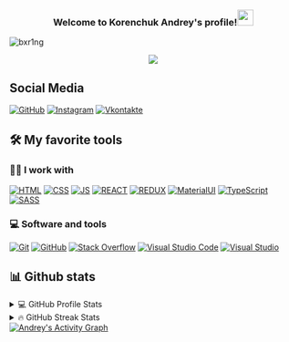 <h3 align="center">
  Welcome to Korenchuk Andrey's profile!<img src="https://media.giphy.com/media/hvRJCLFzcasrR4ia7z/giphy.gif" width="28"> 
</h3>
<p align="left"> <img src="https://komarev.com/ghpvc/?username=andreu64388&label=Profile%20views&color=00CED1&style=flat-square" alt="bxr1ng" /> </p>

<!-- Typing SVG by DimaXDD - https://github.com/DenverCoder1/readme-typing-svg -->
<p align="center">
  <a href="https://github.com/DenverCoder1/readme-typing-svg"><img src="https://readme-typing-svg.herokuapp.com/?lines=Student%20of%20BSTU;1.5%2B%20years%20of%20coding%20experience;Always%20learning%20new%20things&font=Fira%20Code&center=true&width=440&height=45&color=f75c7e&vCenter=true&size=22"></a>
</p>

## Social Media

<a href= "https://github.com/andreu64388"><img alt="GitHub" src="https://img.shields.io/badge/GitHub-000000.svg?style=flat-square&logo=github&logoColor=white"></a>
<a href= "https://www.instagram.com/andr_15_sh/"><img alt="Instagram" src="https://img.shields.io/badge/Instagram-ff0000.svg?style=flat-square&logo=instagram&logoColor=white"></a>
<a href= "https://vk.com/andr15shev"><img alt="Vkontakte" src="https://img.shields.io/badge/VK-0000ff.svg?style=flat-square&logo=vk&logoColor=white"></a>

## 🛠️ My favorite tools

### 👨‍💻 I work with
<p>
    <a href="https://github.com/search?q=user%3Aandreu64388+language%3Ahtml"><img alt="HTML" src="https://img.shields.io/badge/HTML-E34F26.svg?style=flat-square&logo=html5&logoColor=white"></a>
    <a href="https://github.com/search?q=user%3Aandreu64388+language%3Acss"><img alt="CSS" src="https://img.shields.io/badge/CSS-1572B6.svg?style=flat-square&logo=css3&logoColor=white"></a>
   <a href="https://github.com/search?q=user%3Aandreu64388+language%3Asass"><img alt="JS" src="https://img.shields.io/badge/JavaScript-yellow.svg?style=flat-square&logo=JavaScript&logoColor=white"></a>
   <a href="https://github.com/search?q=user%3Aandreu64388+language%3Asass"><img alt="REACT" src="https://img.shields.io/badge/React-blue.svg?style=flat-square&logo=React&logoColor=white"></a>
     <a href="https://github.com/search?q=user%3Aandreu64388+language%3Aredux"><img alt="REDUX" src="https://img.shields.io/badge/Redux-purple.svg?style=flat-square&logo=Redux&logoColor=white"></a>
  <a href="https://github.com/search?q=user%3Aandreu64388+language%3Amaterial-ui"><img alt="MaterialUI" src="https://img.shields.io/badge/MaterialUI-darkcyan.svg?style=flat-square&logo=Mui&logoColor=white"></a>
  <a href="https://github.com/search?q=user%3Aandreu64388+language%3Atypescript"><img alt="TypeScript" src="https://img.shields.io/badge/TypeScript-darkblue.svg?style=flat-square&logo=TypeScript&logoColor=white"></a>
    <a href="https://github.com/search?q=user%3Aandreu64388+language%3Asass"><img alt="SASS" src="https://img.shields.io/badge/Sass-hotpink.svg?style=flat-square&logo=SASS&logoColor=white"></a>
 
 
  
</p>

### 💻 Software and tools
<p>
    <a href="https://git-scm.com/"><img alt="Git" src="https://img.shields.io/badge/Git-F05033.svg?style=flat-square&logo=git&logoColor=white"></a>
    <a href="https://github.com/"><img alt="GitHub" src="https://img.shields.io/badge/GitHub-000001.svg?style=flat-square&logo=github&logoColor=white"></a>
    <a href="https://ru.stackoverflow.com/"><img alt="Stack Overflow" src="https://img.shields.io/badge/-Stack%20Overflow-FE7A16?style=flat-square&logo=stack-overflow&logoColor=white"></a>
    <a href="https://code.visualstudio.com/"><img alt="Visual Studio Code" src="https://img.shields.io/badge/Visual%20Studio%20Code-0078d7.svg?style=flat-square&logo=visual-studio-code&logoColor=white"></a>
    <a href="https://visualstudio.microsoft.com/"><img alt="Visual Studio" src="https://img.shields.io/badge/Visual%20Studio-8b00ff.svg?style=flat-square&logo=visual-studio&logoColor=white"></a>
 </p>
    

## 📊 Github stats

<!-- https://github.com/anuraghazra/github-readme-stats -->
<details> 
  <summary>💻 GitHub Profile Stats</summary>
  <br/>
    <a href="https://github.com/andreu64388"><img alt="Andrey's Github Stats" src="https://denvercoder1-github-readme-stats.vercel.app/api/?username=andreu64388&show_icons=true&count_private=true&theme=react&hide_border=true&bg_color=1F222E&title_color=F85D7F&icon_color=F8D866" height="192px"/></a>
  <a href="https://github.com/andreu64388"><img alt="Andrey's Top Languages" src="https://github-readme-stats.vercel.app/api/top-langs/?username=andreu64388&langs_count=8&layout=compact&theme=react&hide_border=true&bg_color=1F222E&title_color=F85D7F&icon_color=F8D866&hide=Jupyter%20Notebook" height="192px"/></a>
  <br/>
</details>

<details> 
  <summary>🔥 GitHub Streak Stats</summary>
  <br/>
    <a href="https://github.com/andreu64388">
    <img alt="DimaXDD's streak" src="https://github-readme-streak-stats.herokuapp.com/?user=andreu64388&theme=monokai-metallian&hide_border=true"/>
  </a>
  <br/>
</details>
<!-- https://github.com/ashutosh00710/github-readme-activity-graph -->
<a href="https://github.com/andreu64388"><img alt="Andrey's Activity Graph" src="https://denvercoder1-activity-graph.herokuapp.com/graph/?username=andreu64388&bg_color=1F222E&color=F8D866&line=F85D7F&point=FFFFFF&hide_border=true" /></a>
